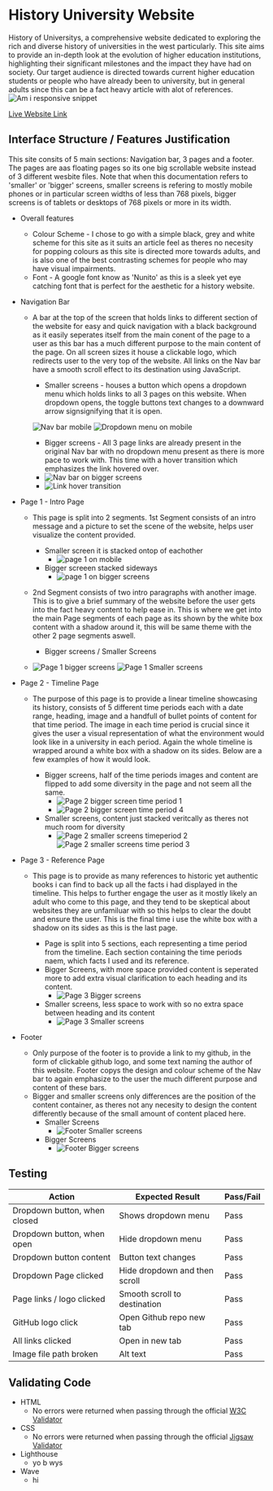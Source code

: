 # History University Website
History of Universitys, a comprehensive website dedicated to exploring the rich and diverse history of universities in the west particularly. This site aims to provide an in-depth look at the evolution of higher education institutions, highlighting their significant milestones and the impact they have had on society. Our target audience is directed towards current higher education students or people who have already been to university, but in general adults since this can be a fact heavy article with alot of references.
![Am i responsive snippet](assets/images/readme_1.png)

[Live Website Link](https://haashimh1.github.io/Deploma/)


## Interface Structure / Features Justification

This site consits of 5 main sections: Navigation bar, 3 pages and a footer. The pages are aas floating pages so its one big scrollable website instead of 3 different wesbite files. Note that when this documentation refers to 'smaller' or 'bigger' screens, smaller screens is refering to mostly mobile phones or in particular screen widths of less than 768 pixels, bigger screens is of tablets or desktops of 768 pixels or more in its width.

* Overall features
  * Colour Scheme - I chose to go with a simple black, grey and white scheme for this site as it suits an article feel as theres no necesity for popping colours as this site is directed more towards adults, and is also one of the best contrasting schemes for people who may have visual impairments.
  * Font - A google font know as 'Nunito' as this is a sleek yet eye catching font that is perfect for the aesthetic for a history website.

* Navigation Bar
  * A bar at the top of the screen that holds links to different section of the website for easy and quick navigation with a black background as it easily seperates itself from the main conent of the page to a user as this bar has a much different purpose to the main content of the page. On all screen sizes it house a clickable logo, which redirects user to the very top of the website. All links on the Nav bar have a smooth scroll effect to its destination using JavaScript.

    * Smaller screens - houses a button which opens a dropdown menu which holds links to all 3 pages on this website. When dropdown opens, the toggle buttons text changes to a downward arrow signsignifying that it is open. 
    
    ![Nav bar mobile](assets/images/readme_2.png)
    ![Dropdown menu on mobile](assets/images/readme_3.png)

    * Bigger screens - All 3 page links are already present in the original Nav bar with no dropdown menu present as there is more pace to work with. This time with a hover transition which emphasizes the link hovered over.
    * ![Nav bar on bigger screens](assets/images/readme_4.png)
    * ![Link hover transition](assets/images/readme_5.png)

* Page 1 - Intro Page
  * This page is split into 2 segments. 1st Segment consists of an intro message and a picture to set the scene of the website, helps user visualize the content provided.
  
    * Smaller screen it is stacked ontop of eachother
      * ![page 1 on mobile](assets/images/readme_6.png)
    * Bigger screeen stacked sideways
      * ![page 1 on bigger screens](assets/images/readme_7.png)

  * 2nd Segment consists of two intro paragraphs with another image. This is to give a brief summary of the website before the user gets into the fact heavy content to help ease in. This is where we get into the main Page segments of each page as its shown by the white box content with a shadow around it, this will be same theme with the other 2 page segments aswell.
     * Bigger screens / Smaller Screens
  * ![Page 1 bigger screens](assets/images/readme_9.png) ![Page 1 Smaller screens](assets/images/readme_8.png)

* Page 2 - Timeline Page
  * The purpose of this page is to provide a linear timeline showcasing its history, consists of 5 different time periods each with a date range, heading, image and a handfull of bullet points of content for that time period. The image in each time period is crucial since it gives the user a visual representation of what the environment would look like in a university in each period. Again the whole timeline is wrapped around a white box with a shadow on its sides. Below are a few examples of how it would look.

    * Bigger screens, half of the time periods images and content are flipped to add some diversity in the page and not seem all the same.
      * ![Page 2 bigger screen time period 1](assets/images/readme_10.png)
      * ![Page 2 bigger screen time period 4](assets/images/readme_11.png)
    * Smaller screens, content just stacked veritcally as theres not much room for diversity
      * ![Page 2 smaller screens timeperiod 2](assets/images/readme_12.png) ![Page 2 smaller screens time period 3](assets/images/readme_13.png)

* Page 3 - Reference Page
  * This page is to provide as many references to historic yet authentic books i can find to back up all the facts i had displayed in the timeline. This helps to further engage the user as it mostly likely an adult who come to this page, and they tend to be skeptical about websites they are unfamiluar with so this helps to clear the doubt and ensure the user. This is the final time i use the white box with a shadow on its sides as this is the last page.
  
    * Page is split into 5 sections, each representing a time period from the timeline. Each section containing the time periods naem, which facts I used and its reference.
    * Bigger Screens, with more space provided content is seperated more to add extra visual clarification to each heading and its content.
      * ![Page 3 Bigger screens](assets/images/readme_15.png)
    * Smaller screens, less space to work with so no extra space between heading and its content
      * ![Page 3 Smaller screens](assets/images/readme_14.png)
* Footer
  * Only purpose of the footer is to provide a link to my github, in the form of clickable github logo, and some text naming the author of this website. Footer copys the design and colour scheme of the Nav bar to again emphasize to the user the much different purpose and content of these bars.
  * Bigger and smaller screens only differences are the position of the content container, as theres not any necesity to design the content differently because of the small amount of content placed here.
    * Smaller Screens
      * ![Footer Smaller screens](assets/images/readme_16.png)
    * Bigger Screens
      * ![Footer Bigger screens](assets/images/readme_17.png)


## Testing

| Action                              | Expected Result              | Pass/Fail |
|-------------------------------------|------------------------------|-----------|
| Dropdown button, when closed        | Shows dropdown menu          | Pass      |
| Dropdown button, when open          | Hide dropdown menu           | Pass      |
| Dropdown button content             | Button text changes          | Pass      |
| Dropdown Page clicked               | Hide dropdown and then scroll| Pass      |
| Page links / logo clicked           | Smooth scroll to destination | Pass      |
| GitHub logo click                   | Open Github repo new tab     | Pass      |
| All links clicked                   | Open in new tab              | Pass      |
| Image file path broken              | Alt text                     | Pass      |



## Validating Code

* HTML
  * No errors were returned when passing through the official [W3C Validator](https://validator.w3.org/)
* CSS
  * No errors were returned when passing through the official [Jigsaw Validator](https://validator.w3.org/)
* Lighthouse
  * yo b wys
* Wave
  * hi





